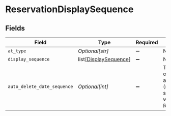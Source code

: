 # ReservationDisplaySequence


## Fields

| Field                                                                         | Type                                                                          | Required                                                                      | Description                                                                   |
| ----------------------------------------------------------------------------- | ----------------------------------------------------------------------------- | ----------------------------------------------------------------------------- | ----------------------------------------------------------------------------- |
| `at_type`                                                                     | *Optional[str]*                                                               | :heavy_minus_sign:                                                            | N/A                                                                           |
| `display_sequence`                                                            | list[[DisplaySequence](../../models/shared/displaysequence.md)]               | :heavy_minus_sign:                                                            | N/A                                                                           |
| `auto_delete_date_sequence`                                                   | *Optional[int]*                                                               | :heavy_minus_sign:                                                            | The sequence of the autoDeleteDate (retention segment) within the Reservation |